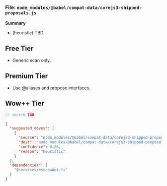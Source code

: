 ### File: `node_modules/@babel/compat-data/corejs3-shipped-proposals.js`

**Summary**
- (heuristic) TBD

## Free Tier
- Generic scan only.

## Premium Tier
- Use @aliases and propose interfaces.

## Wow++ Tier
```ts
// sketch TBD
```

```json
{
  "suggested_moves": [
    {
      "source": "node_modules/@babel/compat-data/corejs3-shipped-proposals.js",
      "dest": "node_modules/@babel/compat-data/corejs3-shipped-proposals.js",
      "confidence": 0.86,
      "reason": "heuristic"
    }
  ],
  "dependencies": [
    "@services/escrowApi.ts"
  ]
}
```


